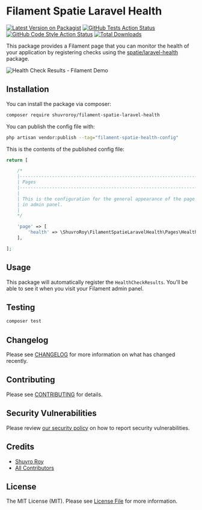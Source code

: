 # Filament Spatie Laravel Health

[![Latest Version on Packagist](https://img.shields.io/packagist/v/shuvroroy/filament-spatie-laravel-health.svg?style=flat-square)](https://packagist.org/packages/shuvroroy/filament-spatie-laravel-health)
[![GitHub Tests Action Status](https://img.shields.io/github/workflow/status/shuvroroy/filament-spatie-laravel-health/run-tests?label=tests)](https://github.com/shuvroroy/filament-spatie-laravel-health/actions?query=workflow%3Arun-tests+branch%3Amain)
[![GitHub Code Style Action Status](https://img.shields.io/github/workflow/status/shuvroroy/filament-spatie-laravel-health/Check%20&%20fix%20styling?label=code%20style)](https://github.com/shuvroroy/filament-spatie-laravel-health/actions?query=workflow%3A"Check+%26+fix+styling"+branch%3Amain)
[![Total Downloads](https://img.shields.io/packagist/dt/shuvroroy/filament-spatie-laravel-health.svg?style=flat-square)](https://packagist.org/packages/shuvroroy/filament-spatie-laravel-health)

This package provides a Filament page that you can monitor the health of your application by registering checks using the [spatie/laravel-health](https://spatie.be/docs/laravel-health/v1/introduction) package.

![Health Check Results - Filament Demo](https://user-images.githubusercontent.com/21066418/147746698-8a21ab58-1771-4525-9595-0bbcedc6a325.png)

## Installation

You can install the package via composer:

```bash
composer require shuvroroy/filament-spatie-laravel-health
```

You can publish the config file with:

```bash
php artisan vendor:publish --tag="filament-spatie-health-config"
```

This is the contents of the published config file:

```php
return [

    /*
    |--------------------------------------------------------------------------
    | Pages
    |--------------------------------------------------------------------------
    |
    | This is the configuration for the general appearance of the page
    | in admin panel.
    |
    */

    'page' => [
        'health' => \ShuvroRoy\FilamentSpatieLaravelHealth\Pages\HealthCheckResults::class
    ],

];
```

## Usage

This package will automatically register the `HealthCheckResults`. You'll be able to see it when you visit your Filament admin panel.

## Testing

```bash
composer test
```

## Changelog

Please see [CHANGELOG](CHANGELOG.md) for more information on what has changed recently.

## Contributing

Please see [CONTRIBUTING](.github/CONTRIBUTING.md) for details.

## Security Vulnerabilities

Please review [our security policy](../../security/policy) on how to report security vulnerabilities.

## Credits

- [Shuvro Roy](https://github.com/shuvroroy)
- [All Contributors](../../contributors)

## License

The MIT License (MIT). Please see [License File](LICENSE.md) for more information.
